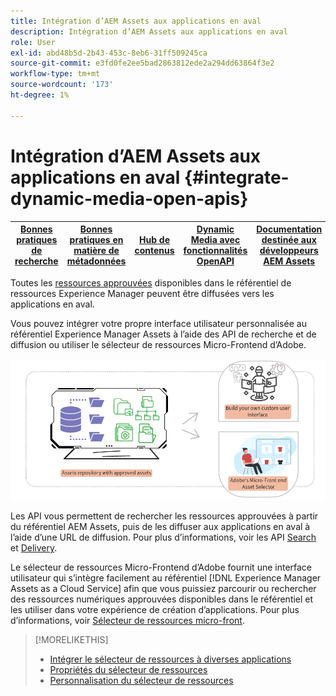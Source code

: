 ```yaml
---
title: Intégration d’AEM Assets aux applications en aval
description: Intégration d’AEM Assets aux applications en aval
role: User
exl-id: abd48b5d-2b43-453c-8eb6-31ff509245ca
source-git-commit: e3fd0fe2ee5bad2863812ede2a294dd63864f3e2
workflow-type: tm+mt
source-wordcount: '173'
ht-degree: 1%

---
```


# Intégration d’AEM Assets aux applications en aval {#integrate-dynamic-media-open-apis}

| [Bonnes pratiques de recherche](/help/assets/search-best-practices.md) | [ Bonnes pratiques en matière de métadonnées](/help/assets/metadata-best-practices.md) | [Hub de contenus](/help/assets/product-overview.md) | [Dynamic Media avec fonctionnalités OpenAPI](/help/assets/dynamic-media-open-apis-overview.md) | [Documentation destinée aux développeurs AEM Assets](https://developer.adobe.com/experience-cloud/experience-manager-apis/) |
| ------------- | --------------------------- |---------|----|-----|

Toutes les [ressources approuvées](/help/assets/approve-assets.md) disponibles dans le référentiel de ressources Experience Manager peuvent être diffusées vers les applications en aval.

Vous pouvez intégrer votre propre interface utilisateur personnalisée au référentiel Experience Manager Assets à l’aide des API de recherche et de diffusion ou utiliser le sélecteur de ressources Micro-Frontend d’Adobe.

![Intégration au référentiel AEM Assets](assets/asset-selector-integration.png)

Les API vous permettent de rechercher les ressources approuvées à partir du référentiel AEM Assets, puis de les diffuser aux applications en aval à l’aide d’une URL de diffusion. Pour plus d’informations, voir les API [Search](/help/assets/search-assets-api.md) et [Delivery](/help/assets/deliver-assets-apis.md).

Le sélecteur de ressources Micro-Frontend d’Adobe fournit une interface utilisateur qui s’intègre facilement au référentiel [!DNL Experience Manager Assets as a Cloud Service] afin que vous puissiez parcourir ou rechercher des ressources numériques approuvées disponibles dans le référentiel et les utiliser dans votre expérience de création d’applications. Pour plus d’informations, voir [Sélecteur de ressources micro-front](/help/assets/overview-asset-selector.md).

>[!MORELIKETHIS]
>
>* [Intégrer le sélecteur de ressources à diverses applications](/help/assets/integrate-asset-selector.md)
>* [Propriétés du sélecteur de ressources](/help/assets/asset-selector-properties.md)
>* [Personnalisation du sélecteur de ressources](/help/assets/asset-selector-customization.md)
